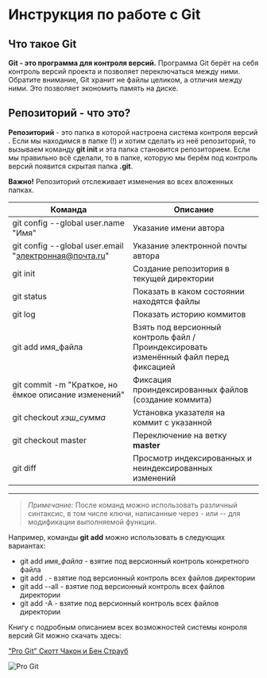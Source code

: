 # Инструкция по работе с Git

## Что такое Git

**Git - это программа для контроля версий.** Программа Git берёт на себя контроль версий проекта и позволяет переключаться между ними.
Обратите внимание, Git хранит не файлы целиком, а отличия между ними. Это позволяет экономить память на диске.

## Репозиторий - что это?

**Репозиторий** - это папка в которой настроена система контроля версий  . Если мы находимся в папке (!) и хотим сделать из
неё репозиторий, то вызываем команду **git init** и эта папка становится репозиторием. Если мы правильно всё сделали, то в папке,
которую мы берём под контроль версий появится скрытая папка **.git**.

**Важно!** Репозиторий отслеживает изменения во всех вложенных папках.

| Команда | Описание|
|---|---| 
| git config --global user.name "Имя" | Указание имени автора |
| git config --global user.email "электронная@почта.ru"| Указание электронной почты автора|
| git init | Создание репозитория в текущей директории|
| git status | Показать в каком состоянии находятся файлы|
| git log | Показать историю коммитов|
| git add имя_файла| Взять под версионный контроль файл / Проиндексировать изменённый файл перед фиксацией|
| git commit -m "Краткое, но ёмкое описание изменений"| Фиксация проиндексированных файлов (создание коммита)|
| git checkout *хэш_сумма* | Установка указателя на коммит с указанной |хэш_суммой, с восстановлением состояний файлов зафиксированных в этом коммите|
| git checkout master | Переключение на ветку **master**|
| git diff | Просмотр индексированных и неиндексированных изменений|
------

>*Примечание:* После команд можно использовать различный синтаксис, в том числе ключи, написанные через - или -- для модификации выполняемой функции.

Например, команды **git add** можно использовать в следующих вариантах:
- git add *имя_файла* - взятие под версионный контроль конкретного файла
- git add . - взятие под версионный контроль всех файлов директории
- git add --all - взятие под версионный контроль всех файлов директории
- git add -A - взятие под версионный контроль всех файлов директории

Книгу с подробным описанием всех возможностей системы конроля версий Git можно скачать здесь:

["Pro Git" Скотт Чакон и Бен Страуб](https://git-scm.com/book/en/v2 "Книга на русском языке")

![Pro Git](https://git-scm.com/images/progit2.png "Обложка книги Pro Git")
